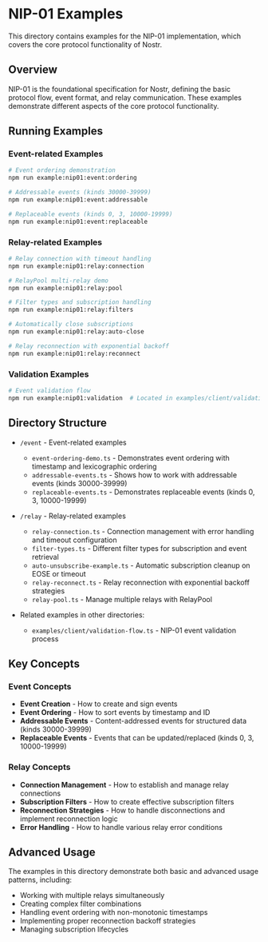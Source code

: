 # NIP-01 Examples

This directory contains examples for the NIP-01 implementation, which covers the core protocol functionality of Nostr.

## Overview

NIP-01 is the foundational specification for Nostr, defining the basic protocol flow, event format, and relay communication. These examples demonstrate different aspects of the core protocol functionality.

## Running Examples

### Event-related Examples

```bash
# Event ordering demonstration
npm run example:nip01:event:ordering

# Addressable events (kinds 30000-39999)
npm run example:nip01:event:addressable

# Replaceable events (kinds 0, 3, 10000-19999)
npm run example:nip01:event:replaceable
```

### Relay-related Examples

```bash
# Relay connection with timeout handling
npm run example:nip01:relay:connection

# RelayPool multi-relay demo
npm run example:nip01:relay:pool

# Filter types and subscription handling
npm run example:nip01:relay:filters

# Automatically close subscriptions
npm run example:nip01:relay:auto-close

# Relay reconnection with exponential backoff
npm run example:nip01:relay:reconnect
```

### Validation Examples

```bash
# Event validation flow
npm run example:nip01:validation  # Located in examples/client/validation-flow.ts
```

## Directory Structure

- `/event` - Event-related examples

  - `event-ordering-demo.ts` - Demonstrates event ordering with timestamp and lexicographic ordering
  - `addressable-events.ts` - Shows how to work with addressable events (kinds 30000-39999)
  - `replaceable-events.ts` - Demonstrates replaceable events (kinds 0, 3, 10000-19999)

- `/relay` - Relay-related examples

  - `relay-connection.ts` - Connection management with error handling and timeout configuration
  - `filter-types.ts` - Different filter types for subscription and event retrieval
  - `auto-unsubscribe-example.ts` - Automatic subscription cleanup on EOSE or timeout
  - `relay-reconnect.ts` - Relay reconnection with exponential backoff strategies
  - `relay-pool.ts` - Manage multiple relays with RelayPool

- Related examples in other directories:
  - `examples/client/validation-flow.ts` - NIP-01 event validation process

## Key Concepts

### Event Concepts

- **Event Creation** - How to create and sign events
- **Event Ordering** - How to sort events by timestamp and ID
- **Addressable Events** - Content-addressed events for structured data (kinds 30000-39999)
- **Replaceable Events** - Events that can be updated/replaced (kinds 0, 3, 10000-19999)

### Relay Concepts

- **Connection Management** - How to establish and manage relay connections
- **Subscription Filters** - How to create effective subscription filters
- **Reconnection Strategies** - How to handle disconnections and implement reconnection logic
- **Error Handling** - How to handle various relay error conditions

## Advanced Usage

The examples in this directory demonstrate both basic and advanced usage patterns, including:

- Working with multiple relays simultaneously
- Creating complex filter combinations
- Handling event ordering with non-monotonic timestamps
- Implementing proper reconnection backoff strategies
- Managing subscription lifecycles
